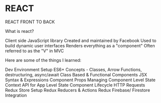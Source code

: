 # REACT
REACT FRONT TO BACK

What is react? 

Client side JavaScript library
Created and maintained by Facebook
Used to build dynamic user interfaces 
Renders everything as a "component"
Often referred to as  the "V" in MVC 


Here are some of the things I learned:

Dev Environment Setup
ES6+ Concepts - Classes, Arrow Functions, destructuring, async/await
Class Based & Functional Components
JSX Syntax & Expressions
Component Props
Managing Component  Level State
Context API for App Level State
Component Lifecycle
HTTP Requests
Redux Store Setup
Redux Reducers & Actions
Redux Firebase/ Firestore Integration

